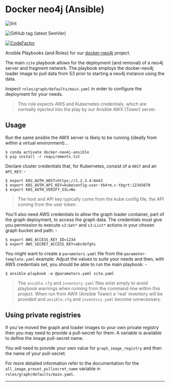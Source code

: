 # Docker neo4j (Ansible)

![lint](https://github.com/InformaticsMatters/docker-neo4j-ansible/workflows/lint/badge.svg)

![GitHub tag (latest SemVer)](https://img.shields.io/github/v/tag/informaticsmatters/docker-neo4j-ansible)

[![CodeFactor](https://www.codefactor.io/repository/github/informaticsmatters/docker-neo4j-ansible/badge)](https://www.codefactor.io/repository/github/informaticsmatters/docker-neo4j-ansible)

Ansible Playbooks (and Roles) for our [docker-neo4j] project.

The main `site` playbook allows for the deployment (and removal)
of a neo4j server and fragment network. The playbook employs the
docker-neo4j loader image to pull data from S3 prior to starting
a neo4j instance using the data.

Inspect `roles/graph/defaults/main.yaml` in order to configure the
deployment for your needs.

>   This role expects AWS and Kubernetes credentials, which are
    normally _injected_ into the play by our Ansible AWX (Tower) server.

## Usage
Run the same ansible the AWX server is likely to be running
(ideally from within a virtual environment)...

    $ conda activate docker-neo4j-ansible
    $ pip install -r requirements.txt

Declare cluster credentials that, for Kubernetes, consist of a `HOST`
and an `API_KEY`: -

    $ export K8S_AUTH_HOST=https://1.2.3.4:6443
    $ export K8S_AUTH_API_KEY=kubeconfig-user-tb4rm.c-tbgrt:12345678
    $ export K8S_AUTH_VERIFY_SSL=No 

>   The host and API key typically come from the kube config file,
    the API coming from the user token.

You'll also need AWS credentials to allow the graph loader container,
part of the graph deployment, to access the graph data. The credentials
must give you permission to execute `s3:Get*` and `s3:List*`
actions in your chosen graph bucket and path: -

    $ export AWS_ACCESS_KEY_ID=1234
    $ export AWS_SECRET_ACCESS_KEY=abcdefghi

You might want to create a `parameters.yaml` file from the
`parameter-template.yaml` example. Adjust the values to suite
your needs and then, with AWS credentials set,
you should be able to run the main playbook: -

    $ ansible-playbook -e @parameters.yaml site.yaml

>   The `ansible.cfg` and `inventory.yaml` files exist simply to avoid
    playbook warnings when running from the command-line within this project.
    When run from AWX (Ansible Tower) a 'real' inventory will be provided
    and `ansible.cfg` and `inventory.yaml` become unnecessary.

## Using private registries
If you've moved the graph and loader images to your own private registry
then you may need to provide a pull-secret for them. A variable is available
to define the image pull-secret name.

You will need to provide your own value for `graph_image_registry`
and then the name of your pull-secret.

For more detailed information refer to the documentation for the
`all_image_preset_pullsecret_name` variable in `roles/graph/defaults/main.yaml`.

---

[docker-neo4j]: https://github.com/InformaticsMatters/docker-neo4j
